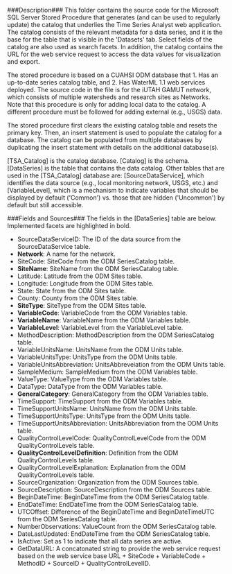 ###Description###
This folder contains the source code for the Microsoft SQL Server Stored Procedure that generates (and can be used to regularly update) the catalog that underlies the Time Series Analyst web application. The catalog consists of the relevant metadata for a data series, and it is the base for the table that is visible in the 'Datasets' tab. Select fields of the catalog are also used as search facets. In addition, the catalog contains the URL for the web service request to access the data values for visualization and export. 

The stored procedure is based on a CUAHSI ODM database that 1. Has an up-to-date series catalog table, and 2. Has WaterML 1.1 web services deployed. The source code in the file is for the iUTAH GAMUT network, which consists of multiple watersheds and research sites as Networks. Note that this procedure is only for adding local data to the catalog. A different procedure must be followed for adding external (e.g., USGS) data.

The stored procedure first clears the existing catalog table and resets the primary key. Then, an insert statement is used to populate the catalog for a database. The catalog can be populated from multiple databases by duplicating the insert statement with details on the additional database(s).

[TSA_Catalog] is the catalog database. [Catalog] is the schema. [DataSeries] is the table that contains the data catalog. Other tables that are used in the [TSA_Catalog] database are: [SourceDataService], which identifies the data source (e.g., local monitoring network, USGS, etc.) and [VariableLevel], which is a mechanism to indicate variables that should be displayed by default ('Common') vs. those that are hidden ('Uncommon') by default but still accessible.

###Fields and Sources###
The fields in the [DataSeries] table are below. Implemented facets are highlighted in bold.
- SourceDataServiceID: The ID of the data source from the SourceDataService table.  
- **Network**: A name for the network.  
- SiteCode: SiteCode from the ODM SeriesCatalog table.  
- **SiteName**: SiteName from the ODM SeriesCatalog table.  
- Latitude: Latitude from the ODM Sites table.  
- Longitude: Longitude from the ODM Sites table.  
- State: State from the ODM Sites table.  
- County: County from the ODM Sites table.  
- **SiteType**: SiteType from the ODM Sites table.  
- **VariableCode**: VariableCode from the ODM Variables table.  
- **VariableName**: VariableName from the ODM Variables table.  
- **VariableLevel**: VariableLevel from the VariableLevel table.  
- MethodDescription: MethodDescription from the ODM SeriesCatalog table.  
- VariableUnitsName: UnitsName from the ODM Units table.  
- VariableUnitsType: UnitsType from the ODM Units table.  
- VariableUnitsAbbreviation: UnitsAbbreveiation from the ODM Units table.  
- SampleMedium: SampleMedium from the ODM Variables table.   
- ValueType: ValueType from the ODM Variables table.  
- DataType: DataType from the ODM Variables table.  
- **GeneralCategory**: GeneralCategory from the ODM Variables table.  
- TimeSupport: TimeSupport from the ODM Variables table.  
- TimeSupportUnitsName: UnitsName from the ODM Units table.  
- TimeSupportUnitsType: UnitsType from the ODM Units table.  
- TimeSupportUnitsAbbreviation: UnitsAbbreviation from the ODM Units table.  
- QualityControlLevelCode: QualityControlLevelCode from the ODM QualityControlLevels table.   
- **QualityControlLevelDefinition**: Definition from the ODM QualityControlLevels table.  
- QualityControlLevelExplanation: Explanation from the ODM QualityControlLevels table.  
- SourceOrganization: Organization from the ODM Sources table.   
- SourceDescription: SourceDescription from the ODM Sources table.  
- BeginDateTime: BeginDateTime from the ODM SeriesCatalog table.  
- EndDateTime: EndDateTime from the ODM SeriesCatalog table.  
- UTCOffset: Difference of the BeginDateTime and BeginDateTimeUTC from the ODM SeriesCatalog table.  
- NumberObservations: ValueCount from the ODM SeriesCatalog table.  
- DateLastUpdated: EndDateTime from the ODM SeriesCatalog table.  
- IsActive: Set as 1 to indicate that all data series are active.  
- GetDataURL: A concatonated string to provide the web service request based on the web service base URL + SiteCode + VariableCode + MethodID + SourceID + QualityControlLevelID.